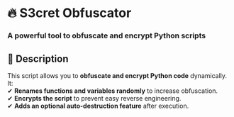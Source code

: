 # 🔥 S3cret Obfuscator
### **A powerful tool to obfuscate and encrypt Python scripts**  

## 📌 **Description**
This script allows you to **obfuscate and encrypt Python code** dynamically. It:  
✔ **Renames functions and variables randomly** to increase obfuscation.  
✔ **Encrypts the script** to prevent easy reverse engineering.  
✔ **Adds an optional auto-destruction feature** after execution.  

